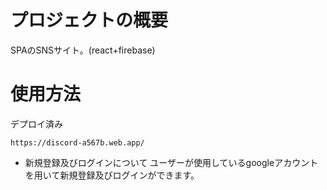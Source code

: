 # プロジェクトの概要
SPAのSNSサイト。(react+firebase)


# 使用方法
デプロイ済み
```
https://discord-a567b.web.app/
```

- 新規登録及びログインについて
ユーザーが使用しているgoogleアカウントを用いて新規登録及びログインができます。


